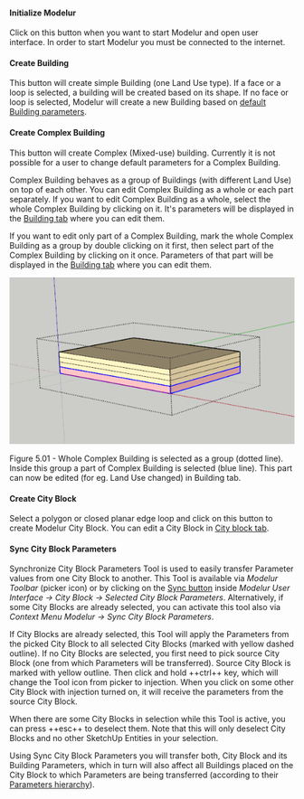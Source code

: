 #### Initialize Modelur ####
Click on this button when you want to start Modelur and open user interface. In order to start Modelur you must be connected to the internet.

#### Create Building ####
This button will create simple Building (one Land Use type). If a face or a loop is selected, a building will be created based on its shape. If no face or loop is selected, Modelur will create a new Building based on [default Building parameters](whole_plot#default-building-parameters).

#### Create Complex Building ####
This button will create Complex (Mixed-use) building. Currently it is not possible for a user to change default parameters for a Complex Building.

Complex Building behaves as a group of Buildings (with different Land Use) on top of each other. You can edit Complex Building as a whole or each part separately. If you want to edit Complex Building as a whole, select the whole Complex Building by clicking on it. It's parameters will be displayed in the [Building tab](building) where you can edit them.

If you want to edit only part of a Complex Building, mark the whole Complex Building as a group by double clicking on it first, then select part of the Complex Building by clicking on it once. Parameters of that part will be displayed in the [Building tab](building) where you can edit them.

![Complex Building part](../img/complex_building_parts.png)
<figcaption>Figure 5.01 - Whole Complex Building is selected as a group (dotted line). Inside this group a part of Complex Building
is selected (blue line). This part can now be edited (for eg. Land Use changed) in Building tab.</figcaption>

#### Create City Block ####
Select a polygon or closed planar edge loop and click on this button to create Modelur City Block. You can edit a City Block in [City block tab](city_block).

#### Sync City Block Parameters ####

Synchronize City Block Parameters Tool is used to easily transfer Parameter values from one City Block to another. This Tool is available via _Modelur Toolbar_ (picker icon) or by clicking on the [Sync button](city_block/#buttons) inside _Modelur User Interface → City Block → Selected City Block Parameters_. Alternatively, if some City Blocks are already selected, you can activate this tool also via _Context Menu Modelur → Sync City Block Parameters_.

If City Blocks are already selected, this Tool will apply the Parameters from the picked City Block to all selected City Blocks (marked with yellow dashed outline). If no City Blocks are selected, you first need to pick source City Block (one from which Parameters will be transferred). Source City Block is marked with yellow outline. Then click and hold ++ctrl++ key, which will change the Tool icon from picker to injection. When you click on some other City Block with injection turned on, it will receive the parameters from the source City Block.

When there are some City Blocks in selection while this Tool is active, you can press ++esc++ to deselect them. Note that this will only deselect City Blocks and no other SketchUp Entities in your selection.

Using Sync City Block Parameters you will transfer both, City Block and its Building Parameters, which in turn will also affect all Buildings placed on the City Block to which Parameters are being transferred (according to their [Parameters hierarchy](/quickstart/#step-3-changing-the-parameters)).
